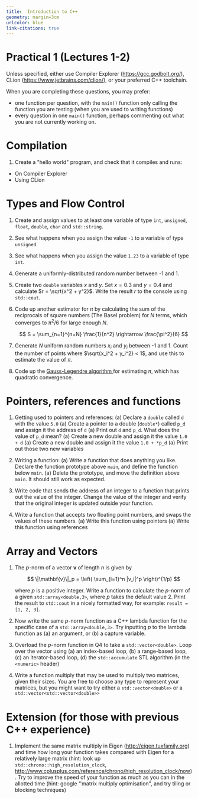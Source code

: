 ```yaml
---
title:  Introduction to C++
geometry: margin=3cm
urlcolor: blue
link-citations: true
---
```



# Practical 1 (Lectures 1-2)

Unless specified, either use Compiler Explorer (https://gcc.godbolt.org/), CLion
(https://www.jetbrains.com/clion/), or your preferred C++ toolchain.

When you are completing these questions, you may prefer:

- one function per question, with the `main()` function only calling the 
  function you are testing (when you are used to writing functions)
- every question in one `main()` function, perhaps commenting out what you are 
  not currently working on.


# Compilation

1. Create a "hello world" program, and check that it compiles and runs:
  - On Compiler Explorer
  - Using CLion

# Types and Flow Control

1. Create and assign values to at least one variable of type `int`, `unsigned`, `float`, `double`, `char` and `std::string`.
1. See what happens when you assign the value `-1` to a variable of type `unsigned`.
1. See what happens when you assign the value `1.23` to a variable of type `int`.
1. Generate a uniformly-distributed random number between -1 and 1.
1. Create two `double` variables $x$ and $y$. Set $x=0.3$ and $y=0.4$ and calculate 
   $r = \sqrt{x^2 + y^2}$. Write the result $r$ to the console using `std::cout`.
1. Code up another estimator for $\pi$ by calculating the sum of the reciprocals 
   of square numbers (The Basel problem) for $N$ terms, which converges to 
   $\pi^2/6$ for large enough $N$.

   $$
   S = \sum_{n=1}^{n=N} \frac{1}{n^2} \rightarrow \frac{\pi^2}{6}
   $$
1. Generate $N$ uniform random numbers $x_i$ and $y_i$ between -1 and 1. Count 
   the number of points where $\sqrt{x_i^2 + y_i^2} < 1$, and use this to 
   estimate the value of $\pi$.
1. Code up the [Gauss-Legendre algorithm
   ](https://en.wikipedia.org/wiki/Gauss%E2%80%93Legendre_algorithm)  for 
   estimating $\pi$, which has quadratic convergence.

# Pointers, references and functions

1. Getting used to pointers and references:
    (a) Declare a `double` called `d` with the value `5.0`
    (a) Create a pointer to a double (`double*`) called `p_d` and assign it the address of `d`
    (a) Print out `d` and `p_d`. What does the value of `p_d` mean?
    (a) Create a new double and assign it the value `1.0 + d`
    (a) Create a new double and assign it the value `1.0 + *p_d`
    (a) Print out those two new variables

1. Writing a function:
    (a) Write a function that does anything you like. Declare the function prototype above `main`, and define the function below `main`.
    (a) Delete the prototype, and move the definition above `main`. It should still work as expected.

1. Write code that sends the address of an integer to a function that prints out the value of the integer. Change the value of the integer and verify that the original integer is updated outside your function.

1. Write a function that accepts two floating point numbers, and swaps the values of these numbers.
    (a) Write this function using pointers
    (a) Write this function using references


# Array and Vectors

1. The $p$-norm of a vector $\mathbf{v}$ of length $n$ is given by

   $$
   \|\mathbf{v}\|_p = \left( \sum_{i=1}^n |v_i|^p \right)^{1/p}
   $$

   where $p$ is a positive integer. Write a function to calculate the $p$-norm of a given `std::array<double,3>`, where $p$ takes the default value 2. Print the
   result to `std::cout` in a nicely formatted way, for example: `result = [1, 2, 3]`.

1. Now write the same $p$-norm function as a C++ lambda function for the specific case of a `std::array<double,3>`. Try inputting $p$ to the lambda function as
   (a) an argument, or
   (b) a capture variable.

1. Overload the $p$-norm function in Q4 to take a `std::vector<double>`. Loop over the vector using
    (a) an index-based loop,
    (b) a range-based loop,
    (c) an iterator-based loop,
    (d) the `std::accumulate` STL algorithm (in the `<numeric>` header)

1. Write a function multiply that may be used to multiply two matrices, given their sizes. You are free to choose any type to represent your matrices, but you might want to try either a `std::vector<double>` or a `std::vector<std::vector<double>>`

# Extension (for those with previous C++ experience)

1. Implement the same matrix multiply in Eigen (<http://eigen.tuxfamily.org>) and time how long your function takes compared with Eigen for a relatively large matrix (hint: look up `std::chrono::high_resolution_clock`, <http://www.cplusplus.com/reference/chrono/high_resolution_clock/now>). Try to improve the speed of your function as much as you can in the allotted time (hint: google ''matrix multiply optimisation", and try tiling or blocking techniques)
